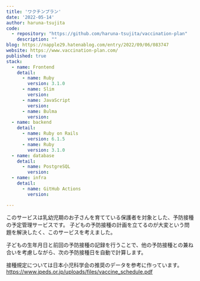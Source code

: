 ```yaml
---
title: 'ワクチンプラン'
date: '2022-05-14'
author: haruna-tsujita
code: 
  - repository: "https://github.com/haruna-tsujita/vaccination-plan"
    description: ""
blog: https://napple29.hatenablog.com/entry/2022/09/06/083747
website: https://www.vaccination-plan.com/
published: true
stack:
  - name: Frontend
    detail:
      - name: Ruby
        version: 3.1.0
      - name: Slim
        version: 
      - name: JavaScript
        version:
      - name: Bulma
        version: 
  - name: backend
    detail:
      - name: Ruby on Rails
        version: 6.1.5
      - name: Ruby
        version: 3.1.0
  - name: database
    detail:
      - name: PostgreSQL
        version: 
  - name: infra
    detail:
      - name: GitHub Actions
        version: 

---
```


このサービスは乳幼児期のお子さんを育てている保護者を対象とした、予防接種の予定管理サービスです。 子どもの予防接種の計画を立てるのが大変という問題を解決したく、このサービスを考えました。

子どもの生年月日と前回の予防接種の記録を行うことで、他の予防接種との兼ね合いを考慮しながら、次の予防接種日を自動で計算します。

接種規定については日本小児科学会の推奨のデータを参考に作っています。 https://www.jpeds.or.jp/uploads/files/vaccine_schedule.pdf
